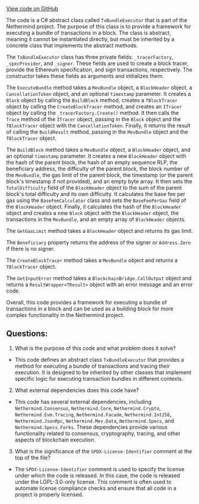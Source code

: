 [View code on GitHub](https://github.com/NethermindEth/nethermind/src/Nethermind/Nethermind.Mev/Execution/TxBundleExecutor.cs)

The code is a C# abstract class called `TxBundleExecutor` that is part of the Nethermind project. The purpose of this class is to provide a framework for executing a bundle of transactions in a block. The class is abstract, meaning it cannot be instantiated directly, but must be inherited by a concrete class that implements the abstract methods.

The `TxBundleExecutor` class has three private fields: `_tracerFactory`, `_specProvider`, and `_signer`. These fields are used to create a block tracer, provide the Ethereum specification, and sign transactions, respectively. The constructor takes these fields as arguments and initializes them.

The `ExecuteBundle` method takes a `MevBundle` object, a `BlockHeader` object, a `CancellationToken` object, and an optional `timestamp` parameter. It creates a `Block` object by calling the `BuildBlock` method, creates a `TBlockTracer` object by calling the `CreateBlockTracer` method, and creates an `ITracer` object by calling the `_tracerFactory.Create()` method. It then calls the `Trace` method of the `ITracer` object, passing in the `Block` object and the `TBlockTracer` object with the `CancellationToken`. Finally, it returns the result of calling the `BuildResult` method, passing in the `MevBundle` object and the `TBlockTracer` object.

The `BuildBlock` method takes a `MevBundle` object, a `BlockHeader` object, and an optional `timestamp` parameter. It creates a new `BlockHeader` object with the hash of the parent block, the hash of an empty sequence RLP, the beneficiary address, the difficulty of the parent block, the block number of the `MevBundle`, the gas limit of the parent block, the timestamp (or the parent block's timestamp if not provided), and an empty byte array. It then sets the `TotalDifficulty` field of the `BlockHeader` object to the sum of the parent block's total difficulty and its own difficulty. It calculates the base fee per gas using the `BaseFeeCalculator` class and sets the `BaseFeePerGas` field of the `BlockHeader` object. Finally, it calculates the hash of the `BlockHeader` object and creates a new `Block` object with the `BlockHeader` object, the transactions in the `MevBundle`, and an empty array of `BlockHeader` objects.

The `GetGasLimit` method takes a `BlockHeader` object and returns its gas limit.

The `Beneficiary` property returns the address of the signer or `Address.Zero` if there is no signer.

The `CreateBlockTracer` method takes a `MevBundle` object and returns a `TBlockTracer` object.

The `GetInputError` method takes a `BlockchainBridge.CallOutput` object and returns a `ResultWrapper<TResult>` object with an error message and an error code.

Overall, this code provides a framework for executing a bundle of transactions in a block and can be used as a building block for more complex functionality in the Nethermind project.
## Questions: 
 1. What is the purpose of this code and what problem does it solve?
- This code defines an abstract class `TxBundleExecutor` that provides a method for executing a bundle of transactions and tracing their execution. It is designed to be inherited by other classes that implement specific logic for executing transaction bundles in different contexts.

2. What external dependencies does this code have?
- This code has several external dependencies, including `Nethermind.Consensus`, `Nethermind.Core`, `Nethermind.Crypto`, `Nethermind.Evm.Tracing`, `Nethermind.Facade`, `Nethermind.Int256`, `Nethermind.JsonRpc`, `Nethermind.Mev.Data`, `Nethermind.Specs`, and `Nethermind.Specs.Forks`. These dependencies provide various functionality related to consensus, cryptography, tracing, and other aspects of blockchain execution.

3. What is the significance of the `SPDX-License-Identifier` comment at the top of the file?
- The `SPDX-License-Identifier` comment is used to specify the license under which the code is released. In this case, the code is released under the LGPL-3.0-only license. This comment is often used to automate license compliance checks and ensure that all code in a project is properly licensed.